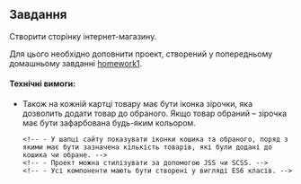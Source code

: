## Завдання

Створити сторінку інтернет-магазину.

Для цього необхідно доповнити проект, створений у попередньому домашньому завданні [homework1](../homework1/readme.md).

#### Технічні вимоги:

<!-- - Створити масив із колекцією товарів інтернет-магазину. -->
<!-- - Один товар повинен містити такі дані
  - Назва
  - Ціна
  - Шлях до картинки (url в інтернеті або шлях до файлу в папці `public`)
  - Артикул (будь-які цифри)
  - Колір -->
<!-- – Всього товарів має бути не менше 10. Тематика магазину – будь-яка. -->
<!-- - Покласти масив у JSON файл, який зберігатиметься в папці `public` вашого проекту. -->

<!-- - За допомогою AJAX запиту отримати дані з масиву товарів, записати в локальний state компонента головної сторінки. -->

<!-- - Вивести на сторінку перелік товарів. Дизайн можна взяти з [PSD](./musica.psd) файлу з секції `LATEST ARRIVALS IN MUSICA` або будь-який свій. Дизайн може бути будь-який, але він має бути. -->
<!-- - Картка товару та список товарів обов'язково повинні бути реалізовані як окремі компоненти. -->

<!-- - При натисканні на кнопку `Add to cart` має з'являтися модальне вікно з підтвердженням додавання товару в кошик (використовуйте відповідний компонент з [homework1](../homework1/readme.md). -->

- Також на кожній картці товару має бути іконка зірочки, яка дозволить додати товар до обраного. Якщо товар обраний – зірочка має бути зафарбована будь-яким кольором.
    <!-- - При додаванні товару в кошик або у вибране, зберігати відповідну зміну в localStorage. -->
      <!-- - У шапці сайту показувати іконки кошика та обраного, поряд з якими має бути зазначена кількість товарів, які були додані до кошика чи обране. -->
      <!-- - Проект можна стилізувати за допомогою JSS чи SCSS. -->
      <!-- - Усі компоненти мають бути створені у вигляді ES6 класів. -->
  <!-- - Властивості, які передаються у компоненти, повинні бути перевірені за допомогою `propTypes`.
- Для всіх властивостей, які не є обов'язковими, необхідно вказати `defaultProps`. -->
<!-- - На даний момент у додатку має бути лише одна сторінка – головна сторінка зі списком товарів. -->
